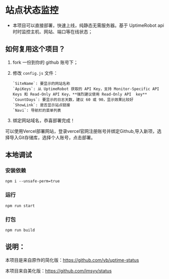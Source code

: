 # 站点状态监控
- 本项目可以直接部署，快速上线，纯静态无需服务器。基于 UptimeRobot api 时时监控主机、网站、端口等在线状态；

## 如何复用这个项目？  
1. fork 一份到你的 github 账号下；

2. 修改 `config.js` 文件：
   ```
   `SiteName`: 要显示的网站名称
   `ApiKeys`: 从 UptimeRobot 获取的 API Key，支持 Monitor-Specific API Keys 和 Read-Only API Key，**强烈建议使用 Read-Only API  key**
   `CountDays`: 要显示的日志天数，建议 60 或 90，显示效果比较好
   `ShowLink`: 是否显示站点链接
   `Navi`: 导航栏的菜单列表
   ```
   
3. 绑定网站域名，恭喜部署完成！

可以使用Vercel部署网站，登录vercel官网注册账号并绑定Github,导入新项，选择导入Git存储库，选择个人账号，点击部署。

## 本地调试
### 安装依赖
```
npm i --unsafe-perm=true
```
### 运行
```
npm run start
```
### 打包
```
npm run build
```

## 说明：
本项目是来自原作的简化版：https://github.com/yb/uptime-status

本项目来自美化版：https://github.com/imsyy/status 
